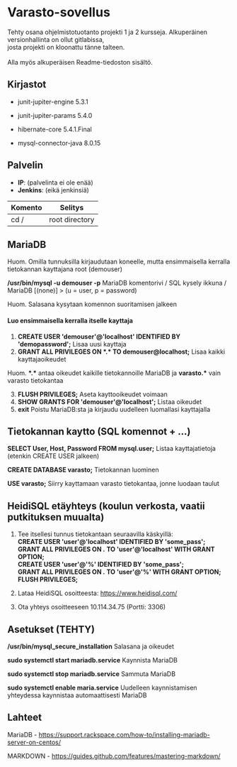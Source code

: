 # Varasto-sovellus

Tehty osana ohjelmistotuotanto projekti 1 ja 2 kursseja. Alkuperäinen versionhallinta on ollut gitlabissa,\
josta projekti on kloonattu tänne talteen.\
\
Alla myös alkuperäisen Readme-tiedoston sisältö.


## Kirjastot

* junit-jupiter-engine 5.3.1
			
* junit-jupiter-params 5.4.0

* hibernate-core 5.4.1.Final

* mysql-connector-java 8.0.15



## Palvelin

* __IP__: (palvelinta ei ole enää)
* __Jenkins__: (eikä jenkinsiä)

Komento 		   | Selitys
------------------ | -------------
cd / 			   | root directory


## MariaDB

Huom. Omilla tunnuksilla kirjaudutaan koneelle, mutta ensimmaisella kerralla tietokannan kayttajana root (demouser)

**/usr/bin/mysql -u demouser -p**		MariaDB komentorivi / SQL kysely ikkuna / MariaDB [(none)] > (u = user, p = password)

Huom. Salasana kysytaan komennon suoritamisen jalkeen

#### Luo ensimmaisella kerralla itselle kayttaja
1. __CREATE USER 'demouser'@'localhost' IDENTIFIED BY 'demopassword';__ 		Lisaa uusi kayttaja
2. __GRANT ALL PRIVILEGES ON &ast;.&ast; TO demouser@localhost;__  Lisaa kaikki kayttajaoikeudet

Huom. __&ast;.&ast;__ antaa oikeudet kaikille tietokannoille MariaDB ja __varasto.*__ vain varasto tietokantaa

3. __FLUSH PRIVILEGES;__ 		Aseta kayttooikeudet voimaan 
4. __SHOW GRANTS FOR 'demouser'@'localhost';__	Listaa oikeudet
5. __exit__ Poistu MariaDB:sta ja kirjaudu uudelleen luomallasi kayttajalla 

## Tietokannan kaytto (SQL komennot + ...)

**SELECT User, Host, Password FROM mysql.user;**	Listaa kayttajatietoja (etenkin CREATE USER jalkeen)

**CREATE DATABASE varasto;**	Tietokannan luominen

**USE varasto;**  Siirry kayttamaan varasto tietokantaa, jonne luodaan taulut  

## HeidiSQL etäyhteys (koulun verkosta, vaatii putkituksen muualta)
1. Tee itsellesi tunnus tietokantaan seuraavilla käskyillä:  
__CREATE USER 'user'@'localhost' IDENTIFIED BY 'some_pass';__  
__GRANT ALL PRIVILEGES ON *.* TO 'user'@'localhost' WITH GRANT OPTION;__  
__CREATE USER 'user'@'%' IDENTIFIED BY 'some_pass';__  
__GRANT ALL PRIVILEGES ON *.* TO 'user'@'%' WITH GRANT OPTION;__  
__FLUSH PRIVILEGES;__

2. Lataa HeidiSQL osoitteesta: https://www.heidisql.com/
3. Ota yhteys osoitteeseen 10.114.34.75 (Portti: 3306)

## Asetukset (TEHTY)

**/usr/bin/mysql_secure_installation**		Salasana ja oikeudet

**sudo systemctl start mariadb.service**	Kaynnista MariaDB

**sudo systemctl stop mariadb.service**		Sammuta MariaDB

**sudo systemctl enable maria.service**		Uudelleen kaynnistamisen yhteydessa kaynnistaa automaattisesti MariaDB


## Lahteet

MariaDB - https://support.rackspace.com/how-to/installing-mariadb-server-on-centos/

MARKDOWN - https://guides.github.com/features/mastering-markdown/

